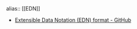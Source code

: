alias:: [[EDN]]

- [Extensible Data Notation (EDN) format - GitHub](https://github.com/edn-format/edn)